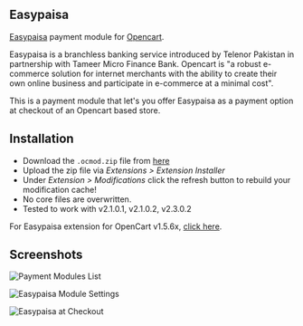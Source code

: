 Easypaisa
---

[Easypaisa](http://www.easypaisa.com.pk/) payment module for [Opencart](http://www.opencart.com/).

Easypaisa is a branchless banking service introduced by Telenor Pakistan in partnership with Tameer Micro Finance Bank. Opencart is "a robust e-commerce solution for internet merchants with the ability to create their own online business and participate in e-commerce at a minimal cost".

This is a payment module that let's you offer Easypaisa as a payment option at checkout of an Opencart based store.

Installation
---

- Download the `.ocmod.zip` file from [here][releases]
- Upload the zip file via _Extensions > Extension Installer_
- Under _Extension > Modifications_ click the refresh button to rebuild your modification cache!
- No core files are overwritten.
- Tested to work with v2.1.0.1, v2.1.0.2, v2.3.0.2

For Easypaisa extension for OpenCart v1.5.6x, [click here][1.5.6x].

Screenshots
---
![Payment Modules List](https://github.com/aamnah/easypaisa/blob/master/screenshots/payment-modules-list.png)

![Easypaisa Module Settings](https://github.com/aamnah/easypaisa/blob/master/screenshots/easypaisa-module.png)

![Easypaisa at Checkout](https://github.com/aamnah/easypaisa/blob/master/screenshots/easypaisa-checkout.png)

[releases]: https://github.com/aamnah/easypaisa/releases
[1.5.6x]: https://github.com/aamnah/easypaisa/tree/OC1.5x
